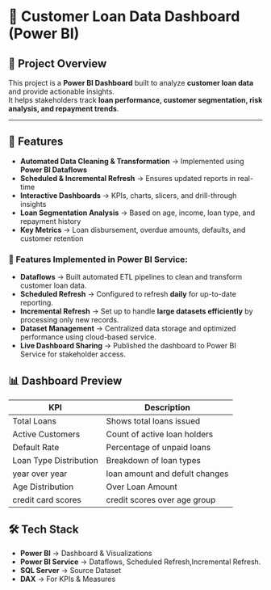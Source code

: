 
# 🏦 Customer Loan Data Dashboard (Power BI)

## 📌 Project Overview
This project is a **Power BI Dashboard** built to analyze **customer loan data** and provide actionable insights.  
It helps stakeholders track **loan performance, customer segmentation, risk analysis, and repayment trends**.

---

## 🚀 Features
- **Automated Data Cleaning & Transformation** → Implemented using **Power BI Dataflows**
- **Scheduled & Incremental Refresh** → Ensures updated reports in real-time
- **Interactive Dashboards** → KPIs, charts, slicers, and drill-through insights
- **Loan Segmentation Analysis** → Based on age, income, loan type, and repayment history
- **Key Metrics** → Loan disbursement, overdue amounts, defaults, and customer retention

### 🔹 Features Implemented in Power BI Service:
- **Dataflows** → Built automated ETL pipelines to clean and transform customer loan data.
- **Scheduled Refresh** → Configured to refresh **daily** for up-to-date reporting.
- **Incremental Refresh** → Set up to handle **large datasets efficiently** by processing only new records.
- **Dataset Management** → Centralized data storage and optimized performance using cloud-based service.
- **Live Dashboard Sharing** → Published the dashboard to Power BI Service for stakeholder access.


## 📊 Dashboard Preview
| KPI | Description |
|------|------------|
| Total Loans | Shows total loans issued |
| Active Customers | Count of active loan holders |
| Default Rate | Percentage of unpaid loans |
| Loan Type Distribution | Breakdown of loan types |
|year over year | loan amount and defult changes |
|Age Distribution | Over Loan Amount |
|credit card scores | credit scores over age group |

## 🛠 Tech Stack
- **Power BI** → Dashboard & Visualizations  
- **Power BI Service** → Dataflows, Scheduled Refresh,Incremental Refresh. 
- **SQL Server** → Source Dataset  
- **DAX** → For KPIs & Measures



